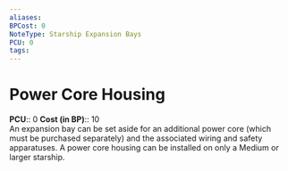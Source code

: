 ```yaml
---
aliases: 
BPCost: 0
NoteType: Starship Expansion Bays
PCU: 0
tags: 
---
```


# Power Core Housing

**PCU**:: 0
**Cost (in BP)**:: 10  
An expansion bay can be set aside for an additional power core (which must be purchased separately) and the associated wiring and safety apparatuses. A power core housing can be installed on only a Medium or larger starship.